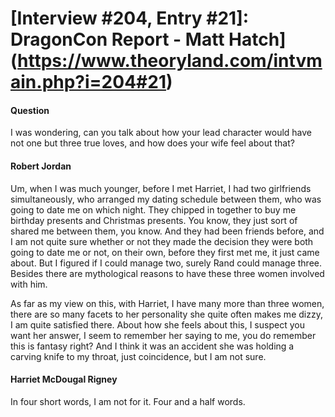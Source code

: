 # [Interview #204, Entry #21]: DragonCon Report - Matt Hatch](https://www.theoryland.com/intvmain.php?i=204#21)

#### Question

I was wondering, can you talk about how your lead character would have not one but three true loves, and how does your wife feel about that?

#### Robert Jordan

Um, when I was much younger, before I met Harriet, I had two girlfriends simultaneously, who arranged my dating schedule between them, who was going to date me on which night. They chipped in together to buy me birthday presents and Christmas presents. You know, they just sort of shared me between them, you know. And they had been friends before, and I am not quite sure whether or not they made the decision they were both going to date me or not, on their own, before they first met me, it just came about. But I figured if I could manage two, surely Rand could manage three. Besides there are mythological reasons to have these three women involved with him.

As far as my view on this, with Harriet, I have many more than three women, there are so many facets to her personality she quite often makes me dizzy, I am quite satisfied there. About how she feels about this, I suspect you want her answer, I seem to remember her saying to me, you do remember this is fantasy right? And I think it was an accident she was holding a carving knife to my throat, just coincidence, but I am not sure.

#### Harriet McDougal Rigney

In four short words, I am not for it. Four and a half words.

